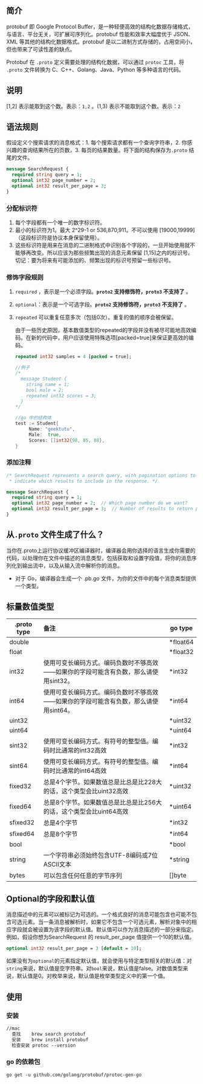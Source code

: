 ## 简介

protobuf 即 Google Protocol Buffer，是一种轻便高效的结构化数据存储格式，与语言、平台无关，可扩展可序列化。protobuf 性能和效率大幅度优于 JSON、XML 等其他的结构化数据格式。protobuf 是以二进制方式存储的，占用空间小，但也带来了可读性差的缺点。

Protobuf 在 `.proto` 定义需要处理的结构化数据，可以通过 `protoc` 工具，将 `.proto` 文件转换为 C、C++、Golang、Java、Python 等多种语言的代码。

## 说明

[1,2] 表示能取到这个数。表示：`1,2` 。(1,3) 表示不能取到这个数。表示：`2`

## 语法规则

假设定义个搜索请求的消息格式：1. 每个搜索请求都有一个查询字符串，2. 你感兴趣的查询结果所在的页数，3. 每页的结果数量。将下面的结构保存为`.proto` 结尾的文件。

```protobuf
message SearchRequest {
  required string query = 1;
  optional int32 page_number = 2;
  optional int32 result_per_page = 3;
}
```

### 分配标识符

1. 每个字段都有一个唯一的数字标识符。
2. 最小的标识符为1。最大 2^29-1 or 536,870,911。不可以使用 [19000,19999] （这段标识符是协议本身保留使用）。
3. 这些标识符是用来在消息的二进制格式中识别各个字段的，一旦开始使用就不能够再改变。所以应该为那些频繁出现的消息元素保留 [1,15]之内的标识号。切记：要为将来有可能添加的、频繁出现的标识号预留一些标识号。

### 修饰字段规则

1. `required` ，表示是一个必须字段。**`proto2` 支持修饰符，`proto3` 不支持了** 。

2. `optional`：表示是一个可选字段。**`proto2` 支持修饰符，`proto3` 不支持了** 。

3. `repeated` 可以重复任意多次（包括0次）。重复的值的顺序会被保留。

   由于一些历史原因，基本数值类型的repeated的字段并没有被尽可能地高效编码。在新的代码中，用户应该使用特殊选项[packed=true]来保证更高效的编码。

   ```protobuf
   repeated int32 samples = 4 [packed = true];
   ```

   ```go
   //例子
   /*
     message Student {
       string name = 1;
       bool male = 2;
       repeated int32 scores = 3;
     }
   */
   
   //go 中的结构体
   test := Student{
   		Name: "geektutu",
   		Male:  true,
   		Scores: []int32{98, 85, 88},
   }
   ```

### 添加注释

```protobuf
/* SearchRequest represents a search query, with pagination options to
 * indicate which results to include in the response. */

message SearchRequest {
  required string query = 1;
  optional int32 page_number = 2;  // Which page number do we want?
  optional int32 result_per_page = 3;  // Number of results to return per page.
}
```

## 从`.proto` 文件生成了什么？

当你在.proto上运行协议缓冲区编译器时，编译器会用你选择的语言生成你需要的代码，以处理你在文件中描述的消息类型，包括获取和设置字段值，将你的消息序列化到输出流中，以及从输入流中解析你的消息。

* 对于 Go，编译器会生成一个 .pb.go 文件，为你的文件中的每个消息类型提供一个类型。

## 标量数值类型

| .proto type | 备注                                                         | go type  |
| ----------- | :----------------------------------------------------------- | -------- |
| double      |                                                              | *float64 |
| float       |                                                              | *float32 |
| int32       | 使用可变长编码方式。编码负数时不够高效——如果你的字段可能含有负数，那么请使用sint32。 | *int32   |
| int64       | 使用可变长编码方式。编码负数时不够高效——如果你的字段可能含有负数，那么请使用sint64。 | *int64   |
| uint32      |                                                              | *uint32  |
| uint64      |                                                              | *uint64  |
| sint32      | 使用可变长编码方式。有符号的整型值。编码时比通常的int32高效  | *int32   |
| sint64      | 使用可变长编码方式。有符号的整型值。编码时比通常的int64高效  | *int64   |
| fixed32     | 总是4个字节。如果数值总是比总是比228大的话，这个类型会比uint32高效 | *uint32  |
| fixed64     | 总是8个字节。如果数值总是比总是比256大的话，这个类型会比uint64高效 | *uint64  |
| sfixed32    | 总是4个字节                                                  | *int32   |
| sfixed64    | 总是8个字节                                                  | *int64   |
| bool        |                                                              | *bool    |
| string      | 一个字符串必须始终包含UTF-8编码或7位ASCII文本                | *string  |
| bytes       | 可以包含任何任意的字节序列                                   | []byte   |

## Optional的字段和默认值

消息描述中的元素可以被标记为可选的。一个格式良好的消息可能包含也可能不包含可选元素。当一条消息被解析时，如果它不包含一个可选元素，解析对象中的相应字段就会被设置为该字段的默认值。默认值可以作为消息描述的一部分来指定。例如，假设你想为SearchRequest 的 result_per_page 值提供一个10的默认值。

```protobuf
optional int32 result_per_page = 3 [default = 10];
```

如果没有为`optional`的元素指定默认值，就会使用与特定类型相关的默认值：对`string`来说，默认值是空字符串。对`bool`来说，默认值是false。对数值类型来说，默认值是0。对枚举来说，默认值是枚举类型定义中的第一个值。

## 使用

### 安装

```html
//mac
  查找    brew search protobuf
  安装    brew install protobuf
  检查安装 protoc --version
```

### go 的依赖包

```shell
go get -u github.com/golang/protobuf/protoc-gen-go
```

